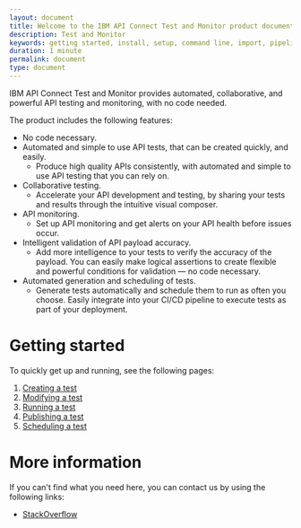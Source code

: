 ```yaml
---
layout: document
title: Welcome to the IBM API Connect Test and Monitor product documentation
description: Test and Monitor
keywords: getting started, install, setup, command line, import, pipeline, update, samples, help
duration: 1 minute
permalink: document
type: document
---
```




IBM API Connect Test and Monitor provides automated, collaborative, and powerful API testing and monitoring, with no code needed.

The product includes the following features:
- No code necessary.
- Automated and simple to use API tests, that can be created quickly, and easily.
  - Produce high quality APIs consistently, with automated and simple to use API testing that you can rely on.
- Collaborative testing.
  - Accelerate your API development and testing, by sharing your tests and results through the intuitive visual composer.
- API monitoring.
  - Set up API monitoring and get alerts on your API health before issues occur.
- Intelligent validation of API payload accuracy.
  - Add more intelligence to your tests to verify the accuracy of the payload. You can easily make logical assertions to create flexible and powerful conditions for validation — no code necessary.
- Automated generation and scheduling of tests.
  - Generate tests automatically and schedule them to run as often you choose. Easily integrate into your CI/CD pipeline to execute tests as part of your deployment.


# Getting started

To quickly get up and running, see the following pages:

1. [Creating a test](./create-test)
1. [Modifying a test](./modify-test)
1. [Running a test](./run-test)
1. [Publishing a test](./publish-test)
1. [Scheduling a test](./schedule-test)


# More information

If you can't find what you need here, you can contact us by using the following links:
- [StackOverflow](https://stackoverflow.com/)

<!---
- [provide link to DevWorks]
- [provide link to twitter]

If you hit a problem with the product, you can log an issue in our [GitHub repository - provide link]
--->
